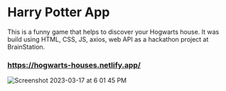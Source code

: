 # Harry Potter App
This is a funny game that helps to discover your Hogwarts house. It was build using HTML, CSS, JS, axios, web API as a hackathon project at BrainStation.
### https://hogwarts-houses.netlify.app/
![Screenshot 2023-03-17 at 6 01 45 PM](https://user-images.githubusercontent.com/30150366/226074857-e14d228e-409f-40b3-a81e-ccaa37c7bbd3.png)
